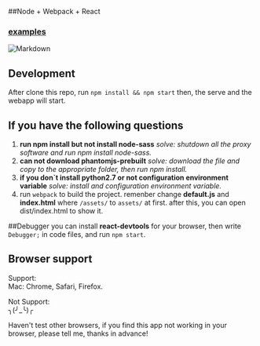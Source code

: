 ##Node + Webpack + React
### [examples](http://chazshi.github.io/react-gallery/)
![Markdown](http://i2.piimg.com/1949/e26f02519eb35b41.gif)

## Development
After clone this repo, run `npm install && npm start` then, the serve and the webapp will start.

## If you have the following questions
1. **run npm install but not install node-sass**
   *solve: shutdown all the proxy software and run npm install node-sass.*
2. **can not download phantomjs-prebuilt**
   *solve: download the file and copy to the appropriate folder, then run npm install.*
3. **if you don`t install python2.7 or not configuration environment variable**
   *solve: install and configuration environment variable.*
4. run `webpack` to build the project. remenber change **default.js** and **index.html** where `/assets/` to `assets/` at first. after this, you can open dist/index.html to show it.

##Debugger
you can install **react-devtools** for your browser, then write `Debugger;` in code files, and run `npm start`.

## Browser support
Support:   
Mac: Chrome, Safari, Firefox.  

Not Support:  
╮(╯_╰)╭

Haven't test other browsers, if you find this app not working in your browser, please tell me, thanks in advance!   
